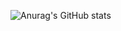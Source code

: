 ![Anurag's GitHub stats](https://github-readme-stats.vercel.app/api?username=mrinalmayank7&show_icons=true)
